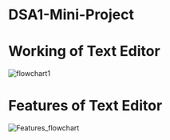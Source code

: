 # DSA1-Mini-Project

# Working of Text Editor
![flowchart1](https://user-images.githubusercontent.com/87142754/152912720-62214239-ebae-4218-925a-1327e6de65f7.png)

# Features of Text Editor
![Features_flowchart](https://user-images.githubusercontent.com/87142754/153118045-ac857551-70a6-4ce4-a93a-53f71d3d894e.png)
